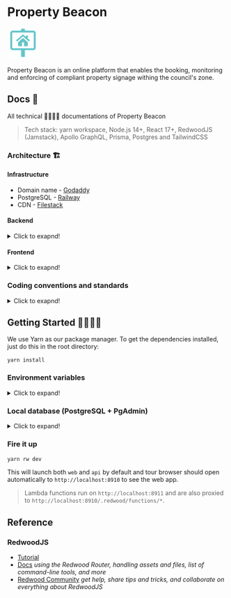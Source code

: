 # Property Beacon

<img src="web/public/images/icons/icon-72x72.png" alt="Property Beacon">

Property Beacon is an online platform that enables the booking, monitoring and enforcing of compliant property signage withing the council's zone.

## Docs 📁

All technical 👨‍💻👩‍💻 documentations of Property Beacon

> Tech stack: yarn workspace, Node.js 14+, React 17+, RedwoodJS (Jamstack), Apollo GraphQL, Prisma, Postgres and TailwindCSS

### Architecture 🏗️

#### Infrastructure

- Domain name - [Godaddy](https://au.godaddy.com/)
- PostgreSQL - [Railway](https://railway.app/)
- CDN - [Filestack](https://dev.filestack.com/login/)

#### Backend

<details>
  <summary>Click to exapnd!</summary>
  
  - [DB (Prisma + PostgreSQL)](docs/DATABASE.md)
  - [Authentication](docs/AUTHENTICATION.md)
  - [Services](docs/SERVICES.md)
  - [GraphQL API](docs/GRAPHQL.md)
  
</details>

#### Frontend

 <details>
  <summary>Click to exapnd!</summary>
  
  - [CDN](docs/CDN.md)
  - [Google Maps Javascript API](docs/GOOGLE_MAP.md)
  
 </details>

### Coding conventions and standards

<details>
  <summary>Click to exapnd!</summary>
  
  - [Fundamental](docs/FUNDAMENTAL.md) _(folder structure, naming conventions and etc)_
  - React
  - Typescript
  - TailwindCSS
  - GraphQL
  - Prisma
  - PostgreSQL
  - Jest
  - Storybook
</details>

## Getting Started 👨‍💻👩‍💻

We use Yarn as our package manager. To get the dependencies installed, just do this in the root directory:

```terminal
yarn install
```

### Environment variables

<details>
  <summary>Click to expand!</summary>
  
`.env.defaults`

See [Local Postgres](#local-postgres) to setup your database for local development

```bash
REDWOOD_SECURE_SERVICES=1
# Local Postgres setup is required
DATABASE_URL="postgresql://postgres:postgres@localhost:5432/pb?connection_limit=1"
```

`.env`

Create `.env` file at the root directory

```
cd property-beacon
touch .env
```

then add `MagicLink`[(?)](docs/AUTHENTICATION.md) keys

```
MAGICLINK_PUBLIC={askMeTheKey}
MAGICLINK_SECRET={askMeTheKey}
```

add `Filestack` CDN[(?)](docs/CDN.md) key

```
REDWOOD_ENV_FILESTACK_API_KEY={askMeTheKey}
```

add `Google Maps Javascript API key` [(?)](docs/GOOGLE_MAP.md)

```
GOOGLE_MAP_API_KEY={askMeTheKey}
```

</details>

### Local database (PostgreSQL + PgAdmin)

<details>
  <summary>Click to expand!</summary>
  
Install `Docker Desktop` which comes with CLI `docker`

- [Apple Mac](https://docs.docker.com/docker-for-mac/install/)
- [Windows](https://docs.docker.com/docker-for-windows/install/)

Check `docker` CLI after installation

```terminal
> which docker
/usr/local/bin/docker

> which docker-compose
/usr/local/bin/docker-compose
```

Launch docker containers

```terminal
cd property-beacon
docker-compose -f docker-compose.yml up
```

then you should see `Postgres` and `PgAdmin` are up and running. Since the containers are initialized so you can launch containers via Docker Desktop next time instead of CLI.

<img src="docs/docker-desktop.png" alt="Docker Desktop">

apply all db migration scripts

```bash
yarn rw prisma migrate dev
```

`PgAdmin` run on http://localhost:8080/ with `admin@propertybeacon.com/admin` _(username/password)_. You will need to change your database server connection to your actual machine IP address since the two docker containers are running at its independent environment (the same as running on two different machines).

<img src="docs/pgadmin-connection.png" alt="Docker Desktop">
  
</details>

### Fire it up

```terminal
yarn rw dev
```

This will launch both `web` and `api` by default and tour browser should open automatically to `http://localhost:8910` to see the web app.

> Lambda functions run on `http://localhost:8911` and are also proxied to `http://localhost:8910/.redwood/functions/*`.

## Reference

### RedwoodJS

- [Tutorial](https://redwoodjs.com/tutorial/welcome-to-redwood)
- [Docs](https://redwoodjs.com/docs/introduction) _using the Redwood Router, handling assets and files, list of command-line tools, and more_
- [Redwood Community](https://community.redwoodjs.com) _get help, share tips and tricks, and collaborate on everything about RedwoodJS_
